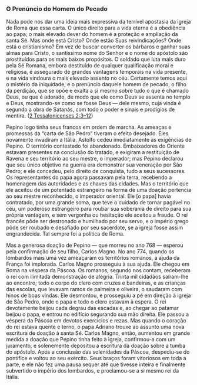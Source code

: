 ### O Prenúncio do Homem do Pecado 

Nada pode nos dar uma ideia mais expressiva da terrível apostasia da igreja de Roma que essa carta. O único direito para a vida eterna é a obediência ao papa; o mais elevado dever do homem é a proteção e ampliação da santa Sé. Mas onde está Cristo? Onde estão Suas reivindicações? Onde está o cristianismo? Em vez de buscar converter os bárbaros e ganhar suas almas para Cristo, o santíssimo nome do Senhor e o nome do apóstolo são prostituídos para os mais baixos propósitos. O soldado que luta mais duro pela Sé Romana, embora destituído de qualquer qualificação moral e religiosa, é assegurado de grandes vantagens temporais na vida presente, e na vida vindoura o mais elevado assento no céu. Certamente temos aqui o mistério da iniquidade, e o prenúncio daquele homem de pecado, o filho da perdição, que se opõe e exalta a si mesmo sobre tudo o que é chamado Deus, ou que é adorado, de modo que ele como Deus se assenta no templo e Deus, mostrando-se como se fosse Deus — dele mesmo, cuja vinda é segundo a obra de Satanás, com todo o poder e sinais e prodígios de mentira. ([2 Tessalonicenses 2:3–12](http://bibliaonline.com.br/acf/2ts/2/3-12))

Pepino logo tinha seus francos em ordem de marcha. As ameaças e promessas da “carta de São Pedro” tiveram o efeito desejado. Eles novamente invadiram a Itália. Astolfo cedeu imediatamente às exigências de Pepino. O território contestado foi abandonado. Embaixadores do Oriente estavam presentes na conclusão do tratado, e exigiram a restituição de Ravena e seu território ao seu mestre, o imperador; mas Pepino declarou que seu único objetivo na guerra era demonstrar sua veneração por São Pedro; e ele concedeu, pelo direito de conquista, tudo a seus sucessores. Os representantes do papa agora passavam pela terra, recebendo a homenagem das autoridades e as chaves das cidades. Mas o território que ele aceitou de um potentado estrangeiro na forma de uma doação pertencia ao seu mestre reconhecido, o imperador oriental. Ele [o papa] havia contratado, por uma grande soma, que teve o cuidado de tornar pagável no céu, um poderoso estrangeiro para roubar sua soberania de direito para sua própria vantagem, e sem vergonha ou hesitação ele aceitou a fraude. O rei francês pôde ser destronado e humilhado por seu servo, e o império grego pôde ser roubado e desafiado por seu sacerdote, se a igreja fosse assim engrandecida. Tal sempre foi a política de Roma.

Mas a generosa doação de Pepino — que morreu no ano 768 — esperou pela confirmação de seu filho, Carlos Magno. No ano 774, quando os lombardos mais uma vez ameaçaram os territórios romanos, a ajuda da França foi implorada. Carlos Magno prosseguiu à sua ajuda. Ele chegou em Roma na véspera da Páscoa. Os romanos, segundo nos contam, receberam o rei com ilimitada demonstração de alegria. Trinta mil cidadãos saíram-lhe ao encontro; todo o corpo do clero com cruzes e bandeiras, e as crianças das escolas, que levavam ramos de palmeira e oliveira, o saudaram com hinos de boas vindas. Ele desmontou, e prosseguiu a pé em direção à igreja de São Pedro, onde o papa e todo o clero estavam à espera. O rei devotamente beijou cada degrau das escadas e, ao chegar ao patamar beijou o papa, e entrou no edifício segurando sua mão direita. Ele passou a véspera da Páscoa em devotos exercícios e rezas. Mas quando o coração do rei estava quente e terno, o papa Adriano trouxe ao assunto uma nova escritura de doação à santa Sé. Carlos Magno, então, aumentou em grande medida a doação que Pepino tinha feito à igreja, confirmou-a com um juramento, e solenemente depositou a escritura da doação sobre a tumba do apóstolo. Após a conclusão das solenidades da Páscoa, despediu-se do pontífice e voltou ao seu exército. Seus braços foram vitoriosos em toda a parte, e ele não fez uma pausa sequer até que tivesse inteira e finalmente subvertido o império dos lombardos, e proclamou-se a si mesmo rei da Itália.